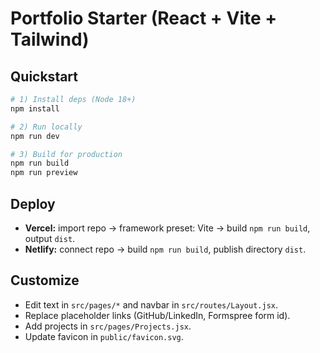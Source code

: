 # Portfolio Starter (React + Vite + Tailwind)

## Quickstart
```bash
# 1) Install deps (Node 18+)
npm install

# 2) Run locally
npm run dev

# 3) Build for production
npm run build
npm run preview
```

## Deploy
- **Vercel:** import repo → framework preset: Vite → build `npm run build`, output `dist`.
- **Netlify:** connect repo → build `npm run build`, publish directory `dist`.

## Customize
- Edit text in `src/pages/*` and navbar in `src/routes/Layout.jsx`.
- Replace placeholder links (GitHub/LinkedIn, Formspree form id).
- Add projects in `src/pages/Projects.jsx`.
- Update favicon in `public/favicon.svg`.
